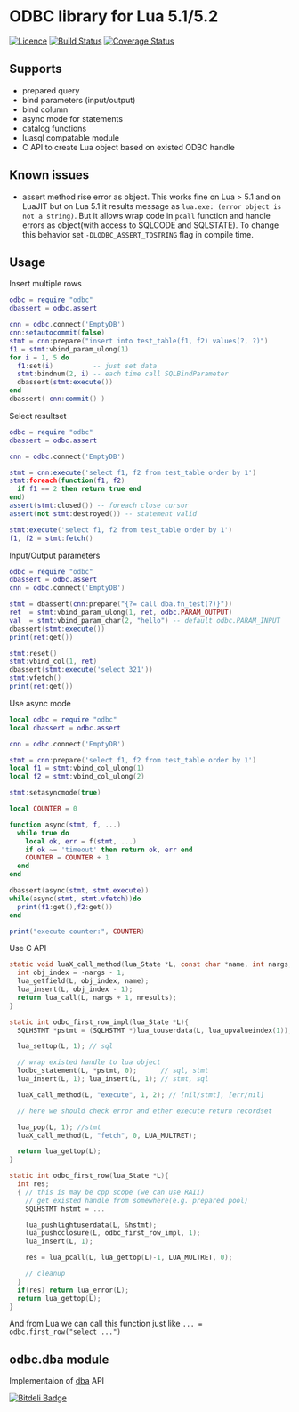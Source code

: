 # ODBC library for Lua 5.1/5.2 #

[![Licence](http://img.shields.io/badge/Licence-MIT-brightgreen.svg)](LICENCE.txt)
[![Build Status](https://travis-ci.org/moteus/lua-odbc.png?branch=master)](https://travis-ci.org/moteus/lua-odbc)
[![Coverage Status](https://coveralls.io/repos/moteus/lua-odbc/badge.png?branch=master)](https://coveralls.io/r/moteus/lua-odbc?branch=master)

## Supports ##
- prepared query
- bind parameters (input/output)
- bind column
- async mode for statements
- catalog functions
- luasql compatable module
- C API to create Lua object based on existed ODBC handle

## Known issues ##
- assert method rise error as object.
This works fine on Lua > 5.1 and on LuaJIT but on Lua 5.1 it results message as
`lua.exe: (error object is not a string)`. But it allows wrap code
in `pcall` function and handle errors as object(with access to SQLCODE and SQLSTATE).
To change this behavior set `-DLODBC_ASSERT_TOSTRING` flag in compile time.

## Usage ##

Insert multiple rows
```lua
odbc = require "odbc"
dbassert = odbc.assert

cnn = odbc.connect('EmptyDB')
cnn:setautocommit(false)
stmt = cnn:prepare("insert into test_table(f1, f2) values(?, ?)")
f1 = stmt:vbind_param_ulong(1)
for i = 1, 5 do
  f1:set(i)          -- just set data
  stmt:bindnum(2, i) -- each time call SQLBindParameter
  dbassert(stmt:execute())
end
dbassert( cnn:commit() )
```

Select resultset
```lua
odbc = require "odbc"
dbassert = odbc.assert

cnn = odbc.connect('EmptyDB')

stmt = cnn:execute('select f1, f2 from test_table order by 1')
stmt:foreach(function(f1, f2)
  if f1 == 2 then return true end
end)
assert(stmt:closed()) -- foreach close cursor 
assert(not stmt:destroyed()) -- statement valid

stmt:execute('select f1, f2 from test_table order by 1')
f1, f2 = stmt:fetch()
```

Input/Output parameters
```lua
odbc = require "odbc"
dbassert = odbc.assert
cnn = odbc.connect('EmptyDB')

stmt = dbassert(cnn:prepare("{?= call dba.fn_test(?)}"))
ret  = stmt:vbind_param_ulong(1, ret, odbc.PARAM_OUTPUT)
val  = stmt:vbind_param_char(2, "hello") -- default odbc.PARAM_INPUT
dbassert(stmt:execute())
print(ret:get())

stmt:reset()
stmt:vbind_col(1, ret)
dbassert(stmt:execute('select 321'))
stmt:vfetch()
print(ret:get())
```

Use async mode
```lua
local odbc = require "odbc"
local dbassert = odbc.assert

cnn = odbc.connect('EmptyDB')

stmt = cnn:prepare('select f1, f2 from test_table order by 1')
local f1 = stmt:vbind_col_ulong(1)
local f2 = stmt:vbind_col_ulong(2)

stmt:setasyncmode(true)

local COUNTER = 0

function async(stmt, f, ...)
  while true do
    local ok, err = f(stmt, ...)
    if ok ~= 'timeout' then return ok, err end
    COUNTER = COUNTER + 1
  end
end

dbassert(async(stmt, stmt.execute))
while(async(stmt, stmt.vfetch))do
  print(f1:get(),f2:get())
end

print("execute counter:", COUNTER)
```

Use C API
```C
static void luaX_call_method(lua_State *L, const char *name, int nargs, int nresults){
  int obj_index = -nargs - 1;
  lua_getfield(L, obj_index, name);
  lua_insert(L, obj_index - 1);
  return lua_call(L, nargs + 1, nresults);
}

static int odbc_first_row_impl(lua_State *L){
  SQLHSTMT *pstmt = (SQLHSTMT *)lua_touserdata(L, lua_upvalueindex(1));

  lua_settop(L, 1); // sql

  // wrap existed handle to lua object
  lodbc_statement(L, *pstmt, 0);      // sql, stmt
  lua_insert(L, 1); lua_insert(L, 1); // stmt, sql

  luaX_call_method(L, "execute", 1, 2); // [nil/stmt], [err/nil]

  // here we should check error and ether execute return recordset

  lua_pop(L, 1); //stmt
  luaX_call_method(L, "fetch", 0, LUA_MULTRET);

  return lua_gettop(L);
}

static int odbc_first_row(lua_State *L){
  int res;
  { // this is may be cpp scope (we can use RAII)
    // get existed handle from somewhere(e.g. prepared pool)
    SQLHSTMT hstmt = ... 

    lua_pushlightuserdata(L, &hstmt);
    lua_pushcclosure(L, odbc_first_row_impl, 1);
    lua_insert(L, 1);

    res = lua_pcall(L, lua_gettop(L)-1, LUA_MULTRET, 0);

    // cleanup
  }
  if(res) return lua_error(L);
  return lua_gettop(L);
}
```
And from Lua we can call this function just like `... = odbc.first_row("select ...")`

## odbc.dba module ##
Implementaion of [dba](http://moteus.github.io/dba/index.html) API


[![Bitdeli Badge](https://d2weczhvl823v0.cloudfront.net/moteus/lua-odbc/trend.png)](https://bitdeli.com/free "Bitdeli Badge")

